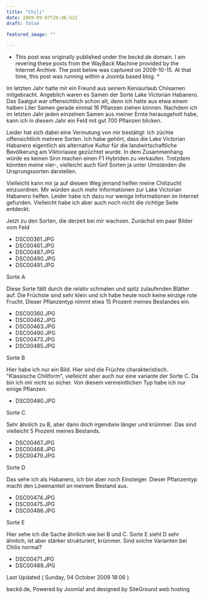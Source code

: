 ```yaml
---
title: "Chili"
date: 2009-09-07T20:46:52Z
draft: false

featured_image: ""

---
```


* This post was originally published under the beckd.de domain. I am revering these posts from the WayBack Machine provided by the Internet Archive. The post below was captured on 2009-10-15. At that time, this post was running within a Joomla based blog. *

Im letzten Jahr hatte mir ein Freund aus seinem Keniaurlaub Chiisamen mitgebracht. Angeblich waren es Samen der Sorte Lake Victorian Habanero. Das Saatgut war offensichtlich schon alt, denn ich hatte aus etwa einem halben Liter Samen gerade einmal 16 Pflanzen ziehen können. Nachdem ich im letzten Jahr jeden einzelnen Samen aus meiner Ernte herausgeholt habe, kann ich in diesem Jahr ein Feld mit gut 700 Pflanzen blicken.

Leider hat sich dabei eine Vermutung von mir bestätigt: Ich züchte offensichtlich mehrere Sorten. Ich habe gehört, dass die Lake Victorian Habanero eigentlich als alternative Kultur für die landwirtschaftliche Bevölkerung am Viktoriasee gezüchtet wurde. In dem Zusammenhang würde es keinen Sinn machen einen F1 Hybriden zu verkaufen. Trotzdem könnten meine vier-, vielleicht auch fünf Sorten ja unter Umständen die Ursprungssorten darstellen.

Vielleicht kann mir ja auf diesem Weg jemand helfen meine Chilizucht einzuordnen. Mir würden auch mehr Informationen zur Lake Victorian Habanero helfen. Leider habe ich dazu nur wenige Informationen im Internet gefunden. Vielleicht habe ich aber auch noch nicht die richtige Seite entdeckt.

 

Jetzt zu den Sorten, die derzeit bei mir wachsen. Zunächst ein paar Bilder vom Feld

* DSC00361.JPG
* DSC00461.JPG
* DSC00487.JPG
* DSC00490.JPG
* DSC00491.JPG

Sorte A

Diese Sorte fällt durch die relativ schmalen und spitz zulaufenden Blätter auf. Die Früchste sind sehr klein und ich habe heute noch keine einzige rote Frucht. Dieser Pflanzentyp nimmt etwa 15 Prozent meines Bestandes ein.

* DSC00360.JPG
* DSC00462.JPG
* DSC00463.JPG
* DSC00490.JPG
* DSC00473.JPG
* DSC00485.JPG


Sorte B

Hier habe ich nur ein Bild. Hier sind die Früchte charakteristisch. "Klassische Chiliform", vielleicht aber auch nur eine variante der Sorte C. Da bin ich mir nicht so sicher. Von diesem vermeintlichen Typ habe ich nur einige Pflanzen.

* DSC00480.JPG


Sorte C

Sehr ähnlich zu B, aber dann doch irgendwie länger und krümmer. Das sind vielleicht 5 Prozent meines Bestands.

* DSC00467.JPG
* DSC00468.JPG
* DSC00479.JPG


Sorte D

Das sehe ich als Habanero, ich bin aber noch Einsteiger. Dieser Pflanzentyp macht den Löwenanteil an meinem Bestand aus.

* DSC00474.JPG
* DSC00475.JPG
* DSC00486.JPG


Sorte E

Hier sehe ich die Sache ähnlich wie bei B und C. Sorte E sieht D sehr ähnlich, ist aber stärker strukturiert, krümmer. Sind solche Varianten bei Chilis normal?

* DSC00471.JPG
* DSC00489.JPG


Last Updated ( Sunday, 04 October 2009 18:06 ) 


beckd.de, Powered by Joomla! and designed by SiteGround web hosting 
